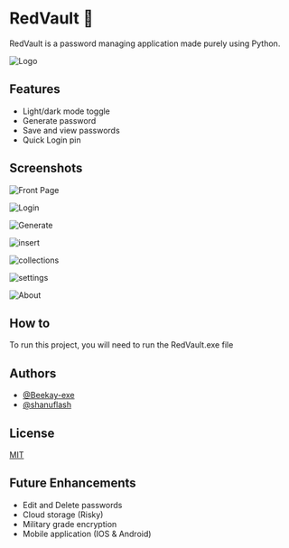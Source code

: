 
# RedVault 🏮

RedVault is a password managing application made purely using Python.


![Logo](https://cdn.discordapp.com/attachments/1034366725417877525/1047919144214990879/forgot-password.png)


## Features

- Light/dark mode toggle
- Generate password
- Save and view passwords
- Quick Login pin


## Screenshots
![Front Page](https://cdn.discordapp.com/attachments/489802450874662972/1054028214546206720/login_red.PNG)


![Login](https://cdn.discordapp.com/attachments/489802450874662972/1054028215296987196/SIGN_IN_RED.PNG)


![Generate](https://cdn.discordapp.com/attachments/489802450874662972/1054028213896093696/generate_red.PNG)


![insert](https://cdn.discordapp.com/attachments/489802450874662972/1054028214210658406/insert_red.PNG) 


![collections](https://cdn.discordapp.com/attachments/489802450874662972/1054028213506019398/collections_red.PNG)


![settings](https://cdn.discordapp.com/attachments/489802450874662972/1054028214902726696/setting_red.png)


![About](https://cdn.discordapp.com/attachments/489802450874662972/1054028213115944990/about_red.PNG)
## How to

To run this project, you will need to run the RedVault.exe file



## Authors

- [@Beekay-exe](https://github.com/Beekay-exe)
- [@shanuflash](https://github.com/shanuflash)


## License

[MIT](https://choosealicense.com/licenses/mit/)


## Future Enhancements

- Edit and Delete passwords
- Cloud storage (Risky)
- Military grade encryption
- Mobile application (IOS & Android)